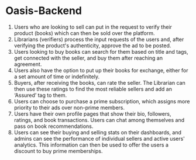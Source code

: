 # Oasis-Backend

1. Users who are looking to sell can put in the request to verify their product (books) which can then be sold over the platform.
2. Librarians (verifiers) process the input requests of the users and, after verifying the product's authenticity, approve the ad to be posted.
3. Users looking to buy books can search for them based on title and tags, get connected with the seller, and buy them after reaching an agreement. 
4. Users also have the option to put up their books for exchange, either for a set amount of time or indefinitely.
5. Buyers, after receiving the books, can rate the seller. The Librarian can then use these ratings to find the most reliable sellers and add an ‘Assured’ tag to them.
6. Users can choose to purchase a prime subscription, which assigns more priority to their ads over non-prime members.
7. Users have their own profile pages that show their bio, followers, ratings, and book transactions. Users can chat among themselves and pass on book recommendations.
8. Users can see their buying and selling stats on their dashboards, and admins can see the performance of individual sellers and active users' analytics. This information can then be used to offer the users a discount to buy prime memberships.

